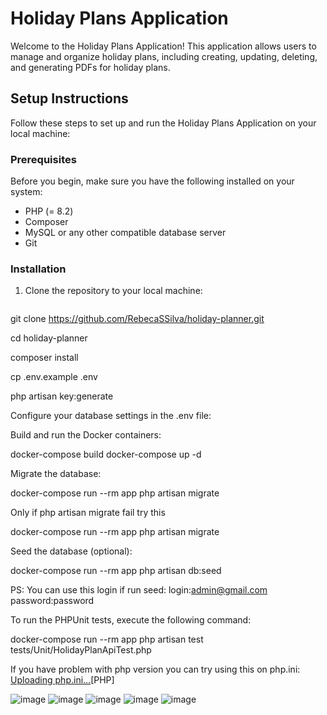 # Holiday Plans Application

Welcome to the Holiday Plans Application! This application allows users to manage and organize holiday plans, including creating, updating, deleting, and generating PDFs for holiday plans.

## Setup Instructions

Follow these steps to set up and run the Holiday Plans Application on your local machine:

### Prerequisites

Before you begin, make sure you have the following installed on your system:

- PHP (= 8.2)
- Composer
- MySQL or any other compatible database server
- Git

### Installation

1. Clone the repository to your local machine:
   ```bash
git clone https://github.com/RebecaSSilva/holiday-planner.git

cd holiday-planner       

composer install

cp .env.example .env

php artisan key:generate

Configure your database settings in the .env file:

Build and run the Docker containers:

docker-compose build
docker-compose up -d

Migrate the database:

docker-compose run --rm app php artisan migrate

Only if php artisan migrate fail try this

docker-compose run --rm app php artisan migrate

Seed the database (optional):

docker-compose run --rm app php artisan db:seed

PS: You can use this login if run seed: 
login:admin@gmail.com
password:password

To run the PHPUnit tests, execute the following command:

docker-compose run --rm app php artisan test tests/Unit/HolidayPlanApiTest.php

If you have problem with php version you can try using this on php.ini:
[Uploading php.ini…]()[PHP]

![image](https://github.com/RebecaSSilva/holiday-planner/assets/102828612/be07db8a-c0f9-4220-bae1-d28efcd230fe)
![image](https://github.com/RebecaSSilva/holiday-planner/assets/102828612/1a4191cb-4066-4271-97e0-4a80104d417b)
![image](https://github.com/RebecaSSilva/holiday-planner/assets/102828612/53ccef86-cc11-4cae-82c9-fc93bf4cd65e)
![image](https://github.com/RebecaSSilva/holiday-planner/assets/102828612/bd7b4c8a-745d-4703-80af-c6c033a92cba)
![image](https://github.com/RebecaSSilva/holiday-planner/assets/102828612/3ee53060-4cdb-47c9-b8df-93005269456d)





